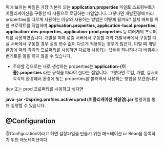 ---
---

위에 보이는 파일은 가장 기본이 되는 **application.properties** 파일로 스프링부트가 어플리케이션을 구동할 때 자동으로 로딩하는 파일입니다.
그렇다면 개발환경에 따라 properties를 다르게 사용하는 이유와 사용하는 방법은 어떻게 될까요?
실제 배포를 위한 프로젝트를 작업하며 **application.properties, application-local.properties, application-dev.properties, application-prod.properties** 등 여러게의 프로퍼티를 사용하였습니다.
개발을 하며 로컬 서버에서 구동할 때와 개발서버에서 구동할 때, 실 서버에서 구동할 경우 설정 변수 값이 다르게 적용되는 경우가 많은데, 이럴 때 개발환경에 따라 각각의 프로퍼티를 사용하면 다르게 사용되는 값들을 하나하나 다 바꿔주는 번거로운 일을 하지 않을 수 있습니다.
* 주의할 점으로는 새로 생성하는 properties는 **application-{이름}.properties** 라는 규칙을 따라야 한다는 점입니다.
그렇다면 로컬, 개발, 실서버 각각의 환경에서 환경에 맞는 properties를 불러와서 사용하는 방법을 보겠습니다.

dev 또는 prod 프로퍼티를 사용하고 싶다면

**java -jar -Dspring.profiles.active=prod (어플리케이션 파일명).jar** 명령어를 통해 실행할 수 있습니다.

## @Configuration

@Configuration이라고 하면 설정파일을 만들기 위한 애노테이션 or Bean을 등록하기 위한 애노테이션이다.